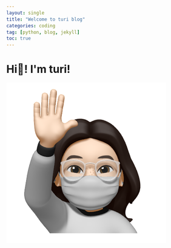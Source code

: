 ```yaml
---
layout: single
title: "Welcome to turi blog"
categories: coding
tag: [python, blog, jekyll]
toc: true
---
```


# Hi👋! I'm turi!

![](../images/2021-11-05-first/author-logo.png)
